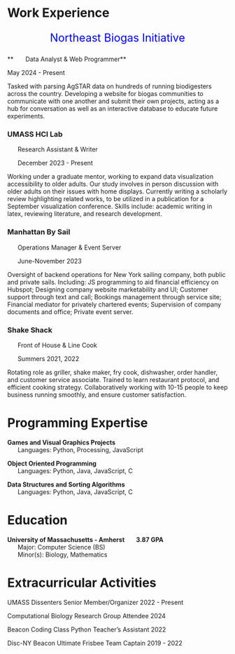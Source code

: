

<!-- div style="text-align: center;">
      <img src="https://github.com/Henry-WK/henry-wk.github.io/assets/152219380/644743a4-1010-45ad-83ec-152d4a763922" height="800" width ="1000">
</div !-->

# Work Experience	
<p style="font-size: 25px; color: blue;" align="center">Northeast Biogas Initiative</p>
**&nbsp;&nbsp;&nbsp;&nbsp;&nbsp;&nbsp; Data Analyst & Web Programmer**

May 2024 - Present

Tasked with parsing AgSTAR data on hundreds of running biodigesters across the country. Developing a website for biogas communities to communicate with one another and submit their own projects, acting as a hub for conversation as well as an interactive database to educate future experiments. 

### UMASS HCI Lab		

&nbsp;&nbsp;&nbsp;&nbsp;&nbsp;&nbsp;Research Assistant & Writer     

&nbsp;&nbsp;&nbsp;&nbsp;&nbsp;&nbsp;December 2023 - Present 

Working under a graduate mentor, working to expand data visualization accessibility to older adults. Our study involves in person discussion 
with older adults on their issues with home displays. Currently writing a scholarly review highlighting related works, to be utilized in a 
publication for a September visualization conference. Skills include: academic writing in latex, reviewing literature, and research development.

### Manhattan By Sail	

&nbsp;&nbsp;&nbsp;&nbsp;&nbsp;&nbsp;Operations Manager & Event Server    

&nbsp;&nbsp;&nbsp;&nbsp;&nbsp;&nbsp;June-November 2023  

Oversight of backend operations for New York sailing company, both public and private sails. 
Including: JS programming to aid financial efficiency on Hubspot; Designing company website 
marketability and UI; Customer support through text and call; Bookings management through 
service site; Financial mediator for privately chartered events; Supervision of company 
documents and office; Private event server.

### Shake Shack		

&nbsp;&nbsp;&nbsp;&nbsp;&nbsp;&nbsp;Front of House & Line Cook  	

&nbsp;&nbsp;&nbsp;&nbsp;&nbsp;&nbsp;Summers 2021, 2022  

Rotating role as griller, shake maker, fry cook, dishwasher, order handler, and customer service
associate. Trained to learn restaurant protocol, and efficient cooking strategy.  Collaboratively 
working with 10-15 people to keep business running smoothly, and ensure customer 
satisfaction.

# Programming Expertise 
**Games and Visual Graphics Projects**  
&nbsp;&nbsp;&nbsp;&nbsp;&nbsp;&nbsp;Languages: 	Python, Processing, JavaScript  

**Object Oriented Programming**  
&nbsp;&nbsp;&nbsp;&nbsp;&nbsp;&nbsp;Languages:	Python, Java, JavaScript, C  

**Data Structures and Sorting Algorithms**  
&nbsp;&nbsp;&nbsp;&nbsp;&nbsp;&nbsp;Languages:	Python, Java, JavaScript, C  

# Education
**University of Massachusetts - Amherst &nbsp;&nbsp;&nbsp;&nbsp;&nbsp;&nbsp; 3.87 GPA**  
&nbsp;&nbsp;&nbsp;&nbsp;&nbsp;&nbsp;Major: Computer Science (BS)  		
&nbsp;&nbsp;&nbsp;&nbsp;&nbsp;&nbsp;Minor(s): Biology, Mathematics

# Extracurricular Activities
UMASS Dissenters 				      Senior Member/Organizer 		  	2022 - Present

Computational Biology Research Group	Attendee					      2024

Beacon Coding Class				Python Teacher’s Assistant			2022

Disc-NY Beacon Ultimate Frisbee 		Team Captain 					2019 - 2022
